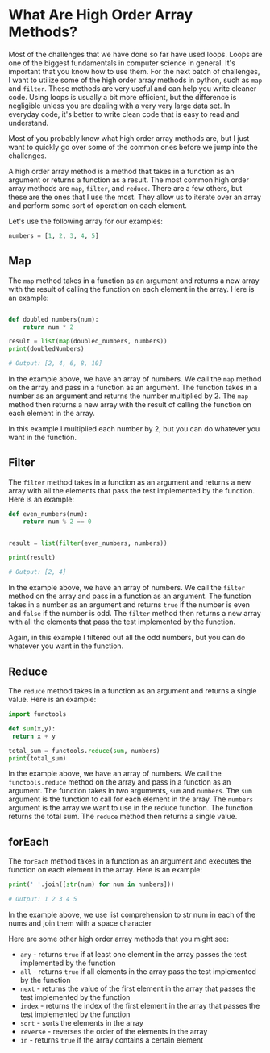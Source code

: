 # What Are High Order Array Methods?

Most of the challenges that we have done so far have used loops. Loops are one of the biggest fundamentals in computer science in general. It's important that you know how to use them. For the next batch of challenges, I want to utilize some of the high order array methods in python, such as `map` and `filter`. These methods are very useful and can help you write cleaner code. Using loops is usually a bit more efficient, but the difference is negligible unless you are dealing with a very very large data set. In everyday code, it's better to write clean code that is easy to read and understand.

Most of you probably know what high order array methods are, but I just want to quickly go over some of the common ones before we jump into the challenges.

A high order array method is a method that takes in a function as an argument or returns a function as a result. The most common high order array methods are `map`, `filter`, and `reduce`. There are a few others, but these are the ones that I use the most. They allow us to iterate over an array and perform some sort of operation on each element.

Let's use the following array for our examples:

```python
numbers = [1, 2, 3, 4, 5]
```

## Map

The `map` method takes in a function as an argument and returns a new array with the result of calling the function on each element in the array. Here is an example:

```python

def doubled_numbers(num):
    return num * 2

result = list(map(doubled_numbers, numbers))
print(doubledNumbers)

# Output: [2, 4, 6, 8, 10]
```

In the example above, we have an array of numbers. We call the `map` method on the array and pass in a function as an argument. The function takes in a number as an argument and returns the number multiplied by 2. The `map` method then returns a new array with the result of calling the function on each element in the array.

In this example I multiplied each number by 2, but you can do whatever you want in the function.

## Filter

The `filter` method takes in a function as an argument and returns a new array with all the elements that pass the test implemented by the function. Here is an example:

```python
def even_numbers(num):
    return num % 2 == 0


result = list(filter(even_numbers, numbers))

print(result)

# Output: [2, 4]
```

In the example above, we have an array of numbers. We call the `filter` method on the array and pass in a function as an argument. The function takes in a number as an argument and returns `true` if the number is even and `false` if the number is odd. The `filter` method then returns a new array with all the elements that pass the test implemented by the function.

Again, in this example I filtered out all the odd numbers, but you can do whatever you want in the function.

## Reduce

The `reduce` method takes in a function as an argument and returns a single value. Here is an example:

```python
import functools

def sum(x,y):
 return x + y

total_sum = functools.reduce(sum, numbers)
print(total_sum)
```

In the example above, we have an array of numbers. We call the `functools.reduce` method on the array and pass in a function as an argument. The function takes in two arguments, `sum` and `numbers`. The `sum` argument is the function to call for each element in the array. The `numbers` argument is the array we want to use in the reduce function. The function returns the total sum. The `reduce` method then returns a single value.

## forEach

The `forEach` method takes in a function as an argument and executes the function on each element in the array. Here is an example:

```python
print(' '.join([str(num) for num in numbers]))

# Output: 1 2 3 4 5
```

In the example above, we use list comprehension to str num in each of the nums and join them with a space character

Here are some other high order array methods that you might see:

- `any` - returns `true` if at least one element in the array passes the test implemented by the function
- `all` - returns `true` if all elements in the array pass the test implemented by the function
- `next` - returns the value of the first element in the array that passes the test implemented by the function
- `index` - returns the index of the first element in the array that passes the test implemented by the function
- `sort` - sorts the elements in the array
- `reverse` - reverses the order of the elements in the array
- `in` - returns `true` if the array contains a certain element
